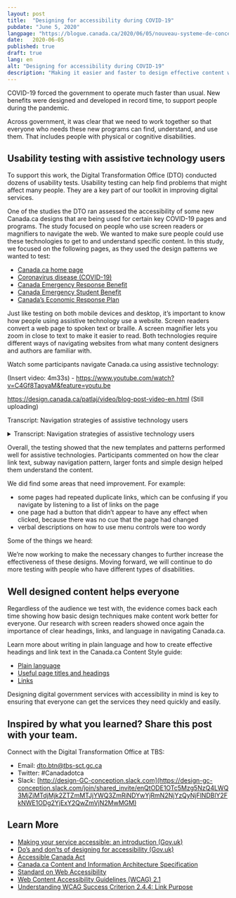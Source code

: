 ```yaml
---
layout: post
title:  "Designing for accessibility during COVID-19"
pubdate: "June 5, 2020"
langpage: "https://blogue.canada.ca/2020/06/05/nouveau-systeme-de-conception.html"
date:   2020-06-05
published: true
draft: true
lang: en
alt: "Designing for accessibility during COVID-19"
description: "Making it easier and faster to design effective content within a coherent digital experience."
---
```


COVID-19 forced the government to operate much faster than usual. New benefits were designed and developed in record time, to support people during the pandemic. 

Across government, it was clear that we need to work together so that everyone who needs these new programs can find, understand, and use them. That includes people with physical or cognitive disabilities. 

## Usability testing with assistive technology users

To support this work, the Digital Transformation Office (DTO) conducted dozens of usability tests. Usability testing can help find problems that might affect many people. They are a key part of our toolkit in improving digital services. 

One of the studies the DTO ran assessed the accessibility of some new Canada.ca designs that are being used for certain key COVID-19 pages and programs. The study focused on people who use screen readers or magnifiers to navigate the web.  We wanted to make sure people could use these technologies to get to and understand specific content. In this study, we focused on the following pages, as they used the design patterns we wanted to test:

* [Canada.ca home page](https://www.canada.ca/en.html)
* [Coronavirus disease (COVID-19)](https://www.canada.ca/en/public-health/services/diseases/coronavirus-disease-covid-19.html?utm_campaign=not-applicable&utm_medium=vanity-url&utm_source=canada-ca_coronavirus) 
* [Canada Emergency Response Benefit](https://www.canada.ca/en/services/benefits/ei/cerb-application.html) 
* [Canada Emergency Student Benefit](https://www.canada.ca/en/services/benefits/ei/cerb-application.html) 
* [Canada’s Economic Response Plan](https://www.canada.ca/en/department-finance/economic-response-plan.html#individuals)

Just like testing on both mobile devices and desktop, it’s important to know how people using assistive technology use a website. Screen readers convert a web page to spoken text or braille. A screen magnifier lets you zoom in close to text to make it easier to read. Both technologies require different ways of navigating websites from what many content designers and authors are familiar with.
 
Watch some participants navigate Canada.ca using assistive technology:

(Insert video: 4m33s) - 
https://www.youtube.com/watch?v=C4Gf8TaoyaM&feature=youtu.be

https://design.canada.ca/patlaj/video/blog-post-video-en.html (Still uploading)

Transcript: Navigation strategies of assistive technology users

<details>
  <summary>Transcript: Navigation strategies of assistive technology users
</summary>
  
## Title: Some assistive technology navigation strategies on Canada.ca - May 2020
### Sub-title: Participant ARCA-03 - JAWS user - Financial support from the Canada.ca homepage

(A screen capture of the Canada.ca homepage. We zoom in to see a window open above the page with the title "Links List". A list of links appears in the window, each link being highlighted as the participant says out loud what they are.)

<b>Participant 1:</b> Now I can't use "Skip to main content", I don't really quite know what's there first so we'll have to have a look and see.
(Caption: Navigating by exploring the list of links on the page)
Okay let's see, I see "Public pensions", "Get a passport"... Ah! Okay
("Coronavirus (COVID-19)" is highlighted)
Coronavirus - now there might be something there. You're talking about someone who's been laid off, so there might be something there. We'll come back to that in a minute.
("Get the support you need" is highlighted.)
So I'm going to start with "Get the support you need" and see if it has anything that looks like at least a good place to start. So I'll go there.
Moderator: OK
(Zooms out to show the page change to the Economic Response Plan.)
Sub-title: Participant ARCA-02 - JAWS user - Financial support from the Economic Response Plan
(Screen shot of a page entitled, "Canada's COVID-19 Economic Response Plan". A box moves down the page, highlighting different elements while a robotic voice (the screen reader) reads what's there.)
Screen reader: Get the support you need. Canada's COVID-19 Economic Response Plan dash Canada.ca. Language selection, heading level -
(The box highlights the page title, then continues down the page).
Canada's COVID-19 Economic Response Plan - Heading level 1. The Government of Canada is taking immediate, significant, decisive action to support Canadians and businesses facing hardship as a result of the global COVID-19 outbreak.
Caption: Navigating by page element
Heading level 2 - On this page List with 3 items Bullet, same page link - Support for individuals. Bullet, same page link - Support for businesses. Bullet, same page link - Support for sectors. List end. Participant 2: I'm going to go to individuals, Support for individuals.
It shouldn't be going too fast, I'm an actual slow JAWS reader, compared to some.
(The selection box moves back up to the "Support for individuals" heading to the "Support for individuals" link)
Screen reader: Heading level 2 - Support for individuals. Heading level 3 - Individuals and families. List with 5 items. Temporary wage top-up for low-income essential workers
Participant 2: Low-income essential… he's not an essential worker is he? Didn't say in the instructions.
Screen reader: (Unintelligible).
(Selection moves down the other items in the list - Increasing the Canada Child Benefit, Special Goods and Services Tax credit payment, Extra time to file income tax returns, Mortgage payment deferral, then moves to a heading "People facing loss of income").
Heading level 3 - People facing loss of income Participant 2: Ah!
Screen reader: List with 1 item. Canada Emergency Response Benefit (CERB) - button collapsed. Heading level 3 - Indigenous peoples.
(Selection moves from the "Indigenous peoples" ).
Canada Emergency Response Benefit (CERB) - button expanded.
Participant 2: It's a collapsed link so it actually expanded which is good - it worked. Because they don't always work.
Screen reader: We will provide a taxable benefit of $2000 every 4 weeks...
Sub-title: Participant ARCA-05 - Windows Magnifier user - When to re-apply for CERB.
Participant 3: OK I just go to re-apply and see what the instructions say if I go from there.
It's right underneath there anyway "If your situation continues you should apply for the...
(Pointer moves around the screen, looking for more detail).
So I'm not sure because it's not saying right here where I'd expect it to be when I should apply for May 10th. It's just saying that I should re-apply every 4 weeks. Unless I missed it I don't see it here.
Caption: Uses the side menu to orient himself.
(Pointer moves to the Section menu at the right of the screen).
Yeah: "Who can apply," "How to apply…" Shows me that I'm actually on, "Keep getting my payments." So I feel like I'm in the right spot. Oh! There it is!
(Pointer moves to below the "Determine when to apply" link).
Sub-title: Participant ARCA-04 - NVDA user - Contact about CERB.
(Screen capture of a page entitled "Applying for CERB with CRA: How to Apply". The page has a menu on the right labeled "Sections". A selection box moves around the elements on the page. Screen reader is audible throughout the video, but is unintelligible)
Participant 4: Contact us about CERB - Hey! Let's try that!
Screen reader: (Unintelligible)
 Participant 4: You've got to contact the department you applied with, that's good.
1-800-959-8281. Oh, that's the normal CRA number.

</details>


Overall, the testing showed that the new templates and patterns performed well for assistive technologies. Participants commented on how the clear link text, subway navigation pattern, larger fonts and simple design helped them understand the content.

We did find some areas that need improvement. For example:
* some pages had repeated duplicate links, which can be confusing if you navigate by listening to a list of links on the page
* one page had a button that didn’t appear to have any effect when clicked, because there was no cue that the page had changed 
* verbal descriptions on how to use menu controls were too wordy

Some of the things we heard:



We’re now working to make the necessary changes to further increase the effectiveness of these designs. Moving forward, we will continue to do more testing with people who have different types of disabilities. 

## Well designed content helps everyone

Regardless of the audience we test with, the evidence comes back each time showing how basic design techniques make content work better for everyone. Our research with screen readers showed once again the importance of clear headings, links, and language in navigating Canada.ca. 

Learn more about writing in plain language and how to create effective headings and link text in the Canada.ca Content Style guide:
* [Plain language](https://www.canada.ca/en/treasury-board-secretariat/services/government-communications/canada-content-style-guide.html#toc6) 
* [Useful page titles and headings](https://www.canada.ca/en/treasury-board-secretariat/services/government-communications/canada-content-style-guide.html#wp5-1)
* [Links](https://www.canada.ca/en/treasury-board-secretariat/services/government-communications/canada-content-style-guide.html#toc11)

Designing digital government services with accessibility in mind is key to ensuring that everyone can get the services they need quickly and easily. 

## Inspired by what you learned? Share this post with your team.
Connect with the Digital Transformation Office at TBS:
* Email: [dto.btn@tbs-sct.gc.ca](mailto:dto.btn@tbs-sct.gc.ca)
* Twitter: #Canadadotca
* Slack: [http://design-GC-conception.slack.com](https://design-gc-conception.slack.com/join/shared_invite/enQtODE1OTc5Mzg5NzQ4LWQ3MjZjMTdjMjk2ZTZmMTJjYWQ3ZmRiNDYwYjRmN2NjYzQyNjFlNDBlY2FkNWE1ODg2YjExY2QwZmVjN2MwMGM)

## Learn More

* [Making your service accessible: an introduction (Gov.uk)](https://www.gov.uk/service-manual/helping-people-to-use-your-service/making-your-service-accessible-an-introduction)
* [Do’s and don’ts of designing for accessibility (Gov.uk)](https://accessibility.blog.gov.uk/2016/09/02/dos-and-donts-on-designing-for-accessibility/)
* [Accessible Canada Act](https://www.parl.ca/DocumentViewer/en/42-1/bill/C-81/royal-assent)
* [Canada.ca Content and Information Architecture Specification](https://www.canada.ca/en/treasury-board-secretariat/services/government-communications/canada-content-information-architecture-specification.html)
* [Standard on Web Accessibility](https://www.tbs-sct.gc.ca/pol/doc-eng.aspx?id=23601)
* [Web Content Accessibility Guidelines (WCAG) 2.1](https://www.w3.org/TR/WCAG21/)
* [Understanding WCAG Success Criterion 2.4.4: Link Purpose](https://www.w3.org/WAI/WCAG21/Understanding/link-purpose-in-context.html)
